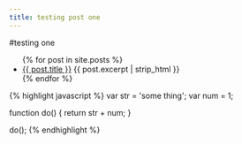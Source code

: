 ```yaml
---
title: testing post one
---
```


#testing one

<ul>
  {% for post in site.posts %}
    <li>
      <a href="{{ post.url }}">{{ post.title }}</a>
      {{ post.excerpt | strip_html }}
    </li>
  {% endfor %}
</ul>

{% highlight javascript %}
var str = 'some thing';
var num = 1;

function do() {
    return str + num;
}

do();
{% endhighlight %}